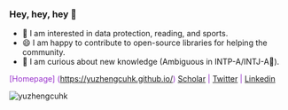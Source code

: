 ### Hey, hey, hey 👋

- 💬 I am interested in data protection, reading, and sports.
- 😄 I am happy to contribute to open-source libraries for helping the community. 
- 🔭 I am curious about new knowledge (Ambiguous in INTP-A/INTJ-A💬). 


<font color="DarkOrchid"> [Homepage] (https://yuzhengcuhk.github.io/) [Scholar](https://scholar.google.com/citations?user=fH3uUgYAAAAJ) | [Twitter](https://twitter.com/YuZheng0404) | [Linkedin](https://www.linkedin.com/in/yu-zheng-janeyew/) </font>
<!--
![yuzhengcuhk's GitHub stats](https://github-readme-stats.vercel.app/api?username=yuzhengcuhk&count_private=true&show_icons=true&theme=buefy)
**yuzhengcuhk/yuzhengcuhk** is a ✨ _special_ ✨ repository because its `README.md` (this file) appears on your GitHub profile.

Here are some ideas to get you started:

- 🔭 I’m currently working on ...
- 🌱 I’m currently learning ...
- 👯 I’m looking to collaborate on ...
- 🤔 I’m looking for help with ...
- 💬 Ask me about ...
- 📫 How to reach me: ...
- 😄 Pronouns: ...
- ⚡ Fun fact: ...
![Top Langs](https://github-readme-stats.vercel.app/api/top-langs/?username=yuzhengcuhk&layout=compact)
-->
<p align="left"> <img src="https://komarev.com/ghpvc/?username=yuzhengcuhk&label=Profile%20views&color=b46cff&style=plastic" alt="yuzhengcuhk" /> </p>
